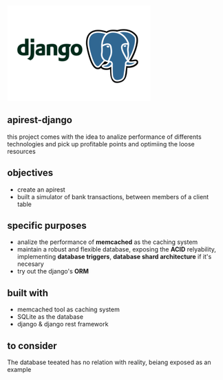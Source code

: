 ![](medium.png)
## apirest-django
this project comes with the idea to analize performance of differents technologies and pick up profitable points and optimiing the loose resources

## objectives
* create an apirest
* built a simulator of bank transactions, between members of a client table

## specific purposes 
* analize the performance of **memcached** as the caching system
* maintain a robust and flexible database, exposing the **ACID** relyability, implementing **database triggers**, **database shard architecture** if it's necesary
* try out the django's **ORM** 

## built with
* memcached tool as caching system
* SQLite as the database
* django & django rest framework

## to consider
The database teeated has no relation with reality, beiang exposed as an example
